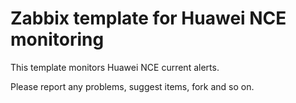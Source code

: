 # Zabbix template for Huawei NCE monitoring

This template monitors Huawei NCE current alerts.

Please report any problems, suggest items, fork and so on.
